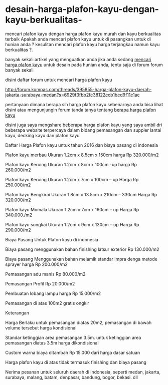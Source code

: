 # desain-harga-plafon-kayu-dengan-kayu-berkualitas-
mencari plafon kayu dengan harga plafon kayu murah dan kayu berkualitas terbaik 
Apakah anda mencari plafon kayu untuk di pasangkan untuk di hunian anda ? 
kesulitan mencari plafon kayu harga terjangkau namun kayu berkualitas ?. 

banyak sekali artikel yang menguatkan anda jika anda sedang <a href ="https://www.apsense.com/article/mencari-harga-plafon-kayu-di-wilayah-indonesia.html">mencari harga plafon kayu</a> untuk desain pada hunian
anda, tentu saja di forum forum banyak sekali 

disini daftar forum untuk mencari harga plafon kayu 

http://forum.kompas.com/threads/395855-harga-plafon-kayu-daerah-jakarta-surabaya-medan?s=6929f3fbb2fc38122ccb1bcd9f11c1ac

pertanyaan dimana berapa sih harga plafon kayu sebenarnya anda bisa lihat disini atau mengunjungin
forum tanda tanya tentang <a href="http://dic.im/questions/952/berapa-harga-plafon-kayu-untuk-daerah-medan-jakarta-surabaya"> berapa harga plafon kayu </a>

disini juga saya mengshare beberapa harga plafon kayu yang saya ambil dri beberapa website 
terpercaya dalam bidang pemasangan dan suppler lantai kayu, decking kayu dan plafon kayu 

Daftar Harga Plafon kayu untuk tahun 2016 dan biaya pasang di indonesia

Plafon kayu merbau Ukuran 1.2cm x 8.5cm x 150cm harga Rp 320.000/m2

Plafon kayu Keruing Ukuran 1.2cm x 8cm x 100cm -up harga Rp 260.000/m2

Plafon kayu Keruing Ukuran 1.2cm x 7cm x 100cm – up Harga Rp 250.000/m2

Plafon kayu Bengkirai Ukuran 1.8cm x 13.5cm x 210cm – 330cm Harga Rp 320.000/m2

Plafon kayu Momala Ukuran 1.2cm x 7cm x 160cm – up Harga Rp 340.000./m2

Plafon kayu sungkai Ukuran 1.2cm x 9cm x 130cm – up Harga Rp 290.000/m2

Biaya Pasang Untuk Plafon kayu di indonesia

Biaya pasang menggunakan bahan finishing latsur exterior Rp 130.000/m2

Biaya pasang Menggunakan bahan melamik standar impra denga metode sprayer harga Rp 200.000/m2

Pemasangan adu manis Rp 80.000/m2

Pemasangan Profil Rp 20.000/m2

Pembuatan lobang lampu harga Rp 15.000/m2

Pemasangan di atas 100m2 gratis ongkir

Keterangan

Harga Berlaku untuk pemasangan diatas 20m2, pemasangan di bawah volume tersebut harga kondisional

Standar ketinggian area pemasangan 3.5m. untuk ketinggian area pemasangan diatas 3.5m harga dikondisional

Custom warna biaya ditambah Rp 15.000 dari harga dasar satuan

Harga plafon kayu di atas tidak termasuk finishing dan biaya pasang

Nerima pesanan untuk seluruh daerah di indonesia, seperti medan, jakarta, surabaya, malang, batam, denpasar, bandung, bogor, bekasi. dll

